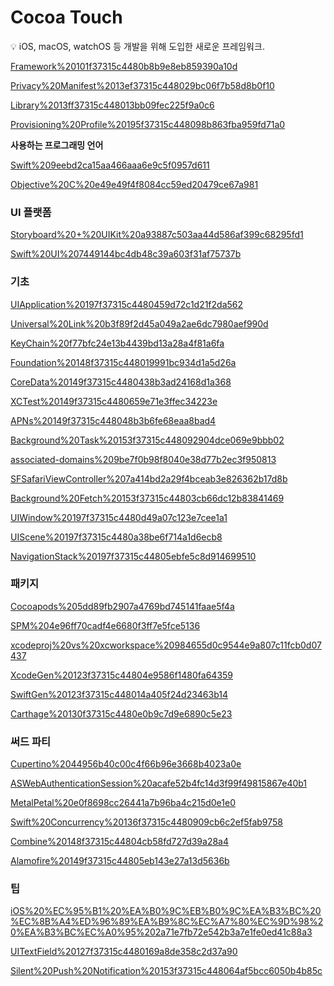 # Cocoa Touch

<aside>
💡 iOS, macOS, watchOS 등 개발을 위해 도입한 새로운 프레임워크.

</aside>

[Framework%20101f37315c4480b8b9e8eb859390a10d](Framework%20101f37315c4480b8b9e8eb859390a10d)

[Privacy%20Manifest%2013ef37315c448029bc06f7b58d8b0f10](Privacy%20Manifest%2013ef37315c448029bc06f7b58d8b0f10)

[Library%2013ff37315c448013bb09fec225f9a0c6](Library%2013ff37315c448013bb09fec225f9a0c6)

[Provisioning%20Profile%20195f37315c448098b863fba959fd71a0](Provisioning%20Profile%20195f37315c448098b863fba959fd71a0)

**사용하는 프로그래밍 언어**

[Swift%209eebd2ca15aa466aaa6e9c5f0957d611](Swift%209eebd2ca15aa466aaa6e9c5f0957d611)

[Objective%20C%20e49e49f4f8084cc59ed20479ce67a981](Objective%20C%20e49e49f4f8084cc59ed20479ce67a981)

### UI 플랫폼

[Storyboard%20+%20UIKit%20a93887c503aa44d586af399c68295fd1](Storyboard%20+%20UIKit%20a93887c503aa44d586af399c68295fd1)

[Swift%20UI%207449144bc4db48c39a603f31af75737b](Swift%20UI%207449144bc4db48c39a603f31af75737b)

### 기초

[UIApplication%20197f37315c4480459d72c1d21f2da562](UIApplication%20197f37315c4480459d72c1d21f2da562)

[Universal%20Link%20b3f89f2d45a049a2ae6dc7980aef990d](Universal%20Link%20b3f89f2d45a049a2ae6dc7980aef990d)

[KeyChain%20f77bfc24e13b4439bd13a28a4f81a6fa](KeyChain%20f77bfc24e13b4439bd13a28a4f81a6fa)

[Foundation%20148f37315c448019991bc934d1a5d26a](Foundation%20148f37315c448019991bc934d1a5d26a)

[CoreData%20149f37315c4480438b3ad24168d1a368](CoreData%20149f37315c4480438b3ad24168d1a368)

[XCTest%20149f37315c4480659e71e3ffec34223e](XCTest%20149f37315c4480659e71e3ffec34223e)

[APNs%20149f37315c448048b3b6fe68eaa8bad4](APNs%20149f37315c448048b3b6fe68eaa8bad4)

[Background%20Task%20153f37315c448092904dce069e9bbb02](Background%20Task%20153f37315c448092904dce069e9bbb02)

[associated-domains%209be7f0b98f8040e38d77b2ec3f950813](associated-domains%209be7f0b98f8040e38d77b2ec3f950813)

[SFSafariViewController%207a414bd2a29f4bceab3e826362b17d8b](SFSafariViewController%207a414bd2a29f4bceab3e826362b17d8b)

[Background%20Fetch%20153f37315c44803cb66dc12b83841469](Background%20Fetch%20153f37315c44803cb66dc12b83841469)

[UIWindow%20197f37315c4480d49a07c123e7cee1a1](UIWindow%20197f37315c4480d49a07c123e7cee1a1)

[UIScene%20197f37315c4480a38be6f714a1d6ecb8](UIScene%20197f37315c4480a38be6f714a1d6ecb8)

[NavigationStack%20197f37315c44805ebfe5c8d914699510](NavigationStack%20197f37315c44805ebfe5c8d914699510)

### 패키지

[Cocoapods%205dd89fb2907a4769bd745141faae5f4a](Cocoapods%205dd89fb2907a4769bd745141faae5f4a)

[SPM%204e96ff70cadf4e6680f3ff7e5fce5136](SPM%204e96ff70cadf4e6680f3ff7e5fce5136)

[xcodeproj%20vs%20xcworkspace%20984655d0c9544e9a807c11fcb0d07437](xcodeproj%20vs%20xcworkspace%20984655d0c9544e9a807c11fcb0d07437)

[XcodeGen%20123f37315c44804e9586f1480fa64359](XcodeGen%20123f37315c44804e9586f1480fa64359)

[SwiftGen%20123f37315c448014a405f24d23463b14](SwiftGen%20123f37315c448014a405f24d23463b14)

[Carthage%20130f37315c4480e0b9c7d9e6890c5e23](Carthage%20130f37315c4480e0b9c7d9e6890c5e23)

### 써드 파티

[Cupertino%2044956b40c00c4f66b96e3668b4023a0e](Cupertino%2044956b40c00c4f66b96e3668b4023a0e)

[ASWebAuthenticationSession%20acafe52b4fc14d3f99f49815867e40b1](ASWebAuthenticationSession%20acafe52b4fc14d3f99f49815867e40b1)

[MetalPetal%20e0f8698cc26441a7b96ba4c215d0e1e0](MetalPetal%20e0f8698cc26441a7b96ba4c215d0e1e0)

[Swift%20Concurrency%20136f37315c4480909cb6c2ef5fab9758](Swift%20Concurrency%20136f37315c4480909cb6c2ef5fab9758)

[Combine%20148f37315c44804cb58fd727d39a28a4](Combine%20148f37315c44804cb58fd727d39a28a4)

[Alamofire%20149f37315c44805eb143e27a13d5636b](Alamofire%20149f37315c44805eb143e27a13d5636b)

### 팁

[iOS%20%EC%95%B1%20%EA%B0%9C%EB%B0%9C%EA%B3%BC%20%EC%8B%A4%ED%96%89%EA%B9%8C%EC%A7%80%EC%9D%98%20%EA%B3%BC%EC%A0%95%202a71e7fb72e542b3a7e1fe0ed41c88a3](iOS%20%EC%95%B1%20%EA%B0%9C%EB%B0%9C%EA%B3%BC%20%EC%8B%A4%ED%96%89%EA%B9%8C%EC%A7%80%EC%9D%98%20%EA%B3%BC%EC%A0%95%202a71e7fb72e542b3a7e1fe0ed41c88a3)

[UITextField%20127f37315c4480169a8de358c2d37a90](UITextField%20127f37315c4480169a8de358c2d37a90)

[Silent%20Push%20Notification%20153f37315c448064af5bcc6050b4b85c](Silent%20Push%20Notification%20153f37315c448064af5bcc6050b4b85c)